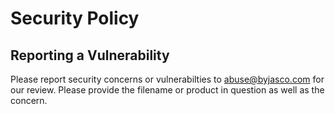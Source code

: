 # Security Policy

## Reporting a Vulnerability

Please report security concerns or vulnerabilties to abuse@byjasco.com for our review. Please provide the filename or product in question as well as the concern.
